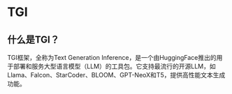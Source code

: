 # TGI

## 什么是TGI？

TGI框架，全称为Text Generation Inference，是一个由HuggingFace推出的用于部署和服务大型语言模型（LLM）的工具包。它支持最流行的开源LLM，如Llama、Falcon、StarCoder、BLOOM、GPT-NeoX和T5，提供高性能文本生成功能。